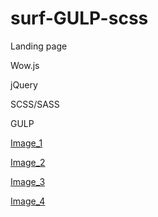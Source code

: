 # surf-GULP-scss

Landing page

Wow.js

jQuery

SCSS/SASS

GULP


[Image_1](https://prnt.sc/206uk6r)

[Image_2](https://prnt.sc/206w0w8)

[Image_3](https://prnt.sc/206w5cx)

[Image_4](https://prnt.sc/206w7od)
